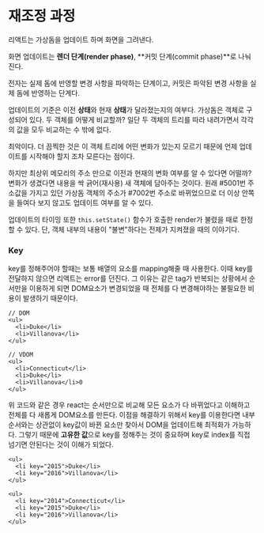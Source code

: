 ---
---




# 재조정 과정

리액트는 가상돔을 업데이트 하며 화면을 그려낸다. 

화면 업데이트는 **렌더 단계(render phase)**, **커밋 단계(commit phase)**로 나눠진다. 

전자는 실제 돔에 반영할 변경 사항을 파악하는 단계이고, 커밋은 파악된 변경 사항을 실제 돔에 반영하는 단계다.

업데이트의 기준은 이전 **상태**와 현재 **상태**가 달라졌는지의 여부다. 가상돔은 객체로 구성되어 있다. 두 객체를 어떻게 비교할까? 일단 두 객체의 트리를 따라 내려가면서 각각의 값을 모두 비교하는 수 밖에 없다.

최악이다. 더 끔찍한 것은 이 객체 트리에 어떤 변화가 있는지 모르기 때문에 언제 업데이트를 시작해야 할지 조차 모른다는 점이다.

하지만 최상위 메모리의 주소 만으로 이전과 현재의 변화 여부를 알 수 있다면 어떨까? 변화가 생겼다면 내용을 싹 긁어(재사용) 새 객체에 담아주는 것이다. 원래 #5001번 주소값을 가지고 있던 가상돔 객체의 주소가 #7002번 주소로 바뀌었으므로 더 이상 안쪽을 들여다 보지 않고도 업데이트 여부를 알 수 있다.

업데이트의 타이밍 또한 `this.setState()` 함수가 호출한 render가 불렸을 때로 한정할 수 있다. 단, 객체 내부의 내용이 "불변"하다는 전제가 지켜졌을 때의 이야기다.


### Key

key를 정해주어야 할때는 보통 배열의 요소를 mapping해줄 때 사용한다. 이때 key를 전달하지 않으면 리액트는 error를 던진다. 그 이유는 같은 tag가 반복되는 상황에서 순서만을 이용하게 되면 DOM요소가 변경되었을 때 전체를 다 변경해야하는 불필요한 비용이 발생하기 때문이다.


```
// DOM
<ul>
  <li>Duke</li>
  <li>Villanova</li>
</ul>

// VDOM
<ul>
  <li>Connecticut</li>
  <li>Duke</li>
  <li>Villanova</li>0
</ul>
```

위 코드와 같은 경우 react는 순서만으로 비교해 모든 요소가 다 바뀌었다고 이해하고 전체를 다 새롭게 DOM요소를 만든다. 이점을 해결하기 위해서 key를 이용한다면 내부 순서와는 상관없이 key값이 바뀐 요소만 찾아서 DOM을 업데이트해 최적화가 가능하다. 그렇기 때문에 **고유한 값**으로 key를 정해주는 것이 중요하며 key로 index를 직접 넘기면 안된다는 것이 이해가 되었다.

```
<ul>
  <li key="2015">Duke</li>
  <li key="2016">Villanova</li>
</ul>

<ul>
  <li key="2014">Connecticut</li>
  <li key="2015">Duke</li>
  <li key="2016">Villanova</li>
</ul>
```

